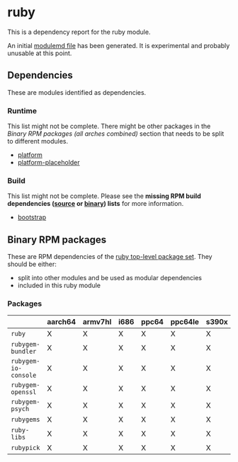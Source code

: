# ruby
This is a dependency report for the ruby module.

An initial [modulemd file](ruby.yaml) has been generated. It is experimental and probably unusable at this point.
## Dependencies
These are modules identified as dependencies.
### Runtime
This list might not be complete. There might be other packages in the *Binary RPM packages (all arches combined)* section that needs to be split to different modules.
* [platform](../platform)
* [platform-placeholder](../platform-placeholder)
### Build
This list might not be complete.
Please see the **missing RPM build dependencies ([source](all/buildtime-source-packages-short.txt) or [binary](all/buildtime-binary-packages-short.txt)) lists** for more information.
* [bootstrap](../bootstrap)
## Binary RPM packages
These are RPM dependencies of the [ruby top-level package set](ruby.csv). They should be either:
* split into other modules and be used as modular dependencies
* included in this ruby module
### Packages
| |aarch64 |armv7hl |i686 |ppc64 |ppc64le |s390x |x86_64 |
|---|---|---|---|---|---|---|---|
| `ruby` | X | X | X | X | X | X | X |
| `rubygem-bundler` | X | X | X | X | X | X | X |
| `rubygem-io-console` | X | X | X | X | X | X | X |
| `rubygem-openssl` | X | X | X | X | X | X | X |
| `rubygem-psych` | X | X | X | X | X | X | X |
| `rubygems` | X | X | X | X | X | X | X |
| `ruby-libs` | X | X | X | X | X | X | X |
| `rubypick` | X | X | X | X | X | X | X |
